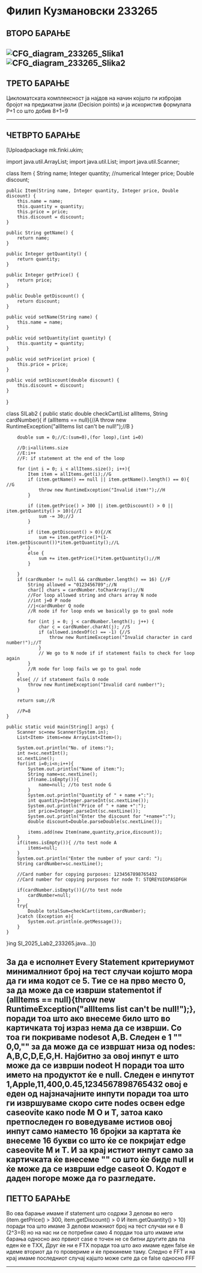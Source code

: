 # Филип Кузмановски 233265

ВТОРО БАРАЊЕ
-------------------------------------------------------------------------------------------------------------
![CFG_diagram_233265_Slika1](https://github.com/user-attachments/assets/966e4717-9415-4568-b131-0902b9d69e5c)
![CFG_diagram_233265_Slika2](https://github.com/user-attachments/assets/55c479fe-49e9-49bb-b03a-06295e81ab1f)
-------------------------------------------------------------------------------------------------------------

ТРЕТО БАРАЊЕ
--------------------------------------------------------------------------------------------------------------------------------------------------------------

Цикломатската комплексност ја најдов на начин којшто ги избројав бројот на предикатни јазли (Decision points) и ја искористив формулата P+1 со што добив 8+1=9

--------------------------------------------------------------------------------------------------------------------------------------------------------------

ЧЕТВРТО БАРАЊЕ
------------------------------------------------------------------------------------------------------------------------------------------------------------------------------------------------------------------------------------------------------------------------

[Uploadpackage mk.finki.ukim;

import java.util.ArrayList;
import java.util.List;
import java.util.Scanner;

class Item {
    String name;
    Integer quantity; //numerical
    Integer price;
    Double discount;

    public Item(String name, Integer quantity, Integer price, Double discount) {
        this.name = name;
        this.quantity = quantity;
        this.price = price;
        this.discount = discount;
    }

    public String getName() {
        return name;
    }

    public Integer getQuantity() {
        return quantity;
    }

    public Integer getPrice() {
        return price;
    }

    public Double getDiscount() {
        return discount;
    }

    public void setName(String name) {
        this.name = name;
    }

    public void setQuantity(int quantity) {
        this.quantity = quantity;
    }

    public void setPrice(int price) {
        this.price = price;
    }

    public void setDiscount(double discount) {
        this.discount = discount;
    }
}


class SILab2 {
    public static double checkCart(List<Item> allItems, String cardNumber){
        if (allItems == null){//A
            throw new RuntimeException("allItems list can't be null!");//B
        }

        double sum = 0;//C:(sum=0),(for loop),(int i=0)

        //D:i<allitems.size
        //E:i++
        //F: if statement at the end of the loop

        for (int i = 0; i < allItems.size(); i++){
            Item item = allItems.get(i);//G
            if (item.getName() == null || item.getName().length() == 0){ //G
                throw new RuntimeException("Invalid item!");//H
            }

            if (item.getPrice() > 300 || item.getDiscount() > 0 || item.getQuantity() > 10){//I
                sum -= 30;//J
            }

            if (item.getDiscount() > 0){//K
                sum += item.getPrice()*(1-item.getDiscount())*item.getQuantity();//L
            }
            else {
                sum += item.getPrice()*item.getQuantity();//M
            }

        }
        if (cardNumber != null && cardNumber.length() == 16) {//F
            String allowed = "0123456789";//N
            char[] chars = cardNumber.toCharArray();//N
            //For loop allowed string and chars array N node
            //int j=0 P node
            //j<cardNumber Q node
            //R node if for loop ends we basically go to goal node

            for (int j = 0; j < cardNumber.length(); j++) {
                char c = cardNumber.charAt(j); //S
                if (allowed.indexOf(c) == -1) {//S
                    throw new RuntimeException("Invalid character in card number!");//T
                }
                // We go to N node if if statement fails to check for loop again
            }
            //R node for loop fails we go to goal node
        }
        else{ // if statement fails O node
            throw new RuntimeException("Invalid card number!");
        }

        return sum;//R

        //P=8
    }

    public static void main(String[] args) {
        Scanner sc=new Scanner(System.in);
        List<Item> items=new ArrayList<Item>();

        System.out.println("No. of items:");
        int n=sc.nextInt();
        sc.nextLine();
        for(int i=0;i<n;i++){
            System.out.println("Name of item:");
            String name=sc.nextLine();
            if(name.isEmpty()){
                name=null; //to test node G
            }
            System.out.println("Quantity of " + name +":");
            int quantity=Integer.parseInt(sc.nextLine());
            System.out.println("Price of " + name +":");
            int price=Integer.parseInt(sc.nextLine());
            System.out.println("Enter the discount for "+name+":");
            double discount=Double.parseDouble(sc.nextLine());

            items.add(new Item(name,quantity,price,discount));
        }
        if(items.isEmpty()){ //to test node A
            items=null;
        }
        System.out.println("Enter the number of your card: ");
        String cardNumber=sc.nextLine();

        //Card number for copying purposes: 1234567898765432
        //Card number for copying purposes for node T: STQREYUIOPASDFGH

        if(cardNumber.isEmpty()){//to test node
            cardNumber=null;
        }
        try{
            Double totalSum=checkCart(items,cardNumber);
        }catch (Exception e){
            System.out.println(e.getMessage());
        }
    }
}ing SI_2025_Lab2_233265.java…]()

За да е исполнет Every Statement критериумот минималниот број на тест случаи којшто мора да ги има кодот се 5. Tие се на прво место 0, за да може да се изврши statementot  if (allItems == null){throw new RuntimeException("allItems list can't be null!");}, поради тоа што ако внесеме било што во картичката тој израз нема да се изврши. Со тоа ги покриваме nodesot A,B. Следен е 1 "" 0,0,"" за да може да се извршат низа од nodes: A,B,C,D,E,G,H. Најбитно за овој инпут е што може да се изврши nodeot H поради тоа што името на продуктот ќе е null. Следен е инпутот 1,Apple,11,400,0.45,1234567898765432 овој е еден од најзначајните инпути поради тоа што ги извршуваме скоро сите nodes освен edge caseovite како node M O и T, затоа како претпоследен го воведуваме истиов овој инпут само наместо 16 бројки за картата ќе внесеме 16 букви со што ќе се покријат edge caseovite М и T. И за крај истиот инпут само за картичката ќе внесеме "" со што ќе биде null и ќе може да се изврши edge caseot О. Кодот е даден погоре може да го разгледате.
------------------------------------------------------------------------------------------------------------------------------------------------------------------------------------------------------------------------------------------------------------------------

ПЕТТО БАРАЊЕ
------------------------------------------------------------------------------------------------------------------------------------------------------------------------------------------------------------------------------------------------------------------------

Во ова барање имаме if statement што содржи 3 делови во него (item.getPrice() > 300, item.getDiscount() > 0 И item.getQuantity() > 10) поради тоа што имаме 3 делови можниот број на тест случаи ни е 8 (2^3=8) но на нас ни се потребни само 4 пордаи тоа што имаме или барања односно ако првиот case е точен не се битни другите два па еден ќе е ТХХ, Друг ќе ни е FTX поради тоа што ако имаме еден false ќе идеме вториот да го провериме и ќе прекинеме таму. Следно е FFT и на крај имаме последниот случај кајшто може сите да се false односно FFF

------------------------------------------------------------------------------------------------------------------------------------------------------------------------------------------------------------------------------------------------------------------------
